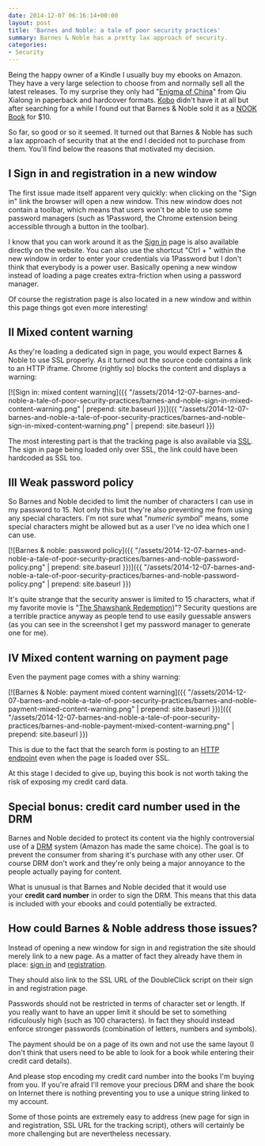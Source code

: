 ```yaml
---
date: 2014-12-07 06:16:14+00:00
layout: post
title: 'Barnes and Noble: a tale of poor security practices'
summary: Barnes & Noble has a pretty lax approach of security.
categories:
- Security
---
```


Being the happy owner of a Kindle I usually buy my ebooks on Amazon. They have a very large selection to choose from and normally sell all the latest releases. To my surprise they only had "[Enigma of China][enigma-china]" from Qiu Xialong in paperback and hardcover formats. [Kobo][kobo-enigma-china] didn't have it at all but after searching for a while I found out that Barnes & Noble sold it as a [NOOK Book][barnes-nobles-enigma-china] for $10.

So far, so good or so it seemed. It turned out that Barnes & Noble has such a lax approach of security that at the end I decided not to purchase from them. You'll find below the reasons that motivated my decision.<!--more-->

## I Sign in and registration in a new window

The first issue made itself apparent very quickly: when clicking on the "Sign in" link the browser will open a new window. This new window does not contain a toolbar, which means that users won't be able to use some password managers (such as 1Password, the Chrome extension being accessible through a button in the toolbar).

I know that you can work around it as the [Sign in][sign-in] page is also available directly on the website. You can also use the shortcut "Ctrl + \" within the new window in order to enter your credentials via 1Password but I don't think that everybody is a power user. Basically opening a new window instead of loading a page creates extra-friction when using a password manager.

Of course the registration page is also located in a new window and within this page things got even more interesting!

## II Mixed content warning

As they're loading a dedicated sign in page, you would expect Barnes & Noble to use SSL properly. As it turned out the source code contains a link to an HTTP iframe. Chrome (rightly so) blocks the content and displays a warning:

[![Sign in: mixed content warning]({{ "/assets/2014-12-07-barnes-and-noble-a-tale-of-poor-security-practices/barnes-and-noble-sign-in-mixed-content-warning.png" | prepend: site.baseurl }})]({{ "/assets/2014-12-07-barnes-and-noble-a-tale-of-poor-security-practices/barnes-and-noble-sign-in-mixed-content-warning.png" | prepend: site.baseurl }})

The most interesting part is that the tracking page is also available via [SSL][double-click-tls]. The sign in page being loaded only over SSL, the link could have been hardcoded as SSL too.

## III Weak password policy

So Barnes and Noble decided to limit the number of characters I can use in my password to 15. Not only this but they're also preventing me from using any special characters. I'm not sure what "_numeric symbol_" means, some special characters might be allowed but as a user I've no idea which one I can use.

[![Barnes & noble: password policy]({{ "/assets/2014-12-07-barnes-and-noble-a-tale-of-poor-security-practices/barnes-and-noble-password-policy.png" | prepend: site.baseurl }})]({{ "/assets/2014-12-07-barnes-and-noble-a-tale-of-poor-security-practices/barnes-and-noble-password-policy.png" | prepend: site.baseurl }})

It's quite strange that the security answer is limited to 15 characters, what if my favorite movie is "[The Shawshank Redemption][shawshank-redemption])"? Security questions are a terrible practice anyway as people tend to use easily guessable answers (as you can see in the screenshot I get my password manager to generate one for me).

## IV Mixed content warning on payment page

Even the payment page comes with a shiny warning:

[![Barnes & Noble: payment mixed content warning]({{ "/assets/2014-12-07-barnes-and-noble-a-tale-of-poor-security-practices/barnes-and-noble-payment-mixed-content-warning.png" | prepend: site.baseurl }})]({{ "/assets/2014-12-07-barnes-and-noble-a-tale-of-poor-security-practices/barnes-and-noble-payment-mixed-content-warning.png" | prepend: site.baseurl }})

This is due to the fact that the search form is posting to an [HTTP endpoint][payment-http] even when the page is loaded over SSL.

At this stage I decided to give up, buying this book is not worth taking the risk of exposing my credit card data.

## Special bonus: credit card number used in the DRM

Barnes and Noble decided to protect its content via the highly controversial use of a [DRM][drm] system (Amazon has made the same choice). The goal is to prevent the consumer from sharing it's purchase with any other user. Of course DRM don't work and they're only being a major annoyance to the people actually paying for content.

What is unusual is that Barnes and Noble decided that it would use your **credit card number** in order to sign the DRM. This means that this data is included with your ebooks and could potentially be extracted.

## How could Barnes & Noble address those issues?

Instead of opening a new window for sign in and registration the site should merely link to a new page. As a matter of fact they already have them in place: [sign in][sign-in-https] and [registration][resgitration-https].

They should also link to the SSL URL of the DoubleClick script on their sign in and registration page.

Passwords should not be restricted in terms of character set or length. If you really want to have an upper limit it should be set to something ridiculously high (such as 100 characters). In fact they should instead enforce stronger passwords (combination of letters, numbers and symbols).

The payment should be on a page of its own and not use the same layout (I don't think that users need to be able to look for a book while entering their credit card details).

And please stop encoding my credit card number into the books I'm buying from you. If you're afraid I'll remove your precious DRM and share the book on Internet there is nothing preventing you to use a unique string linked to my account.

Some of those points are extremely easy to address (new page for sign in and registration, SSL URL for the tracking script), others will certainly be more challenging but are nevertheless necessary.

[enigma-china]: (http://us.macmillan.com/enigmaofchina/qiuxiaolong)
[kobo-enigma-china]: http://store.kobobooks.com/en-US/Search/Query?query=Enigma%20of%20China&dontModifyQuery=True
[barnes-nobles-enigma-china]: http://www.barnesandnoble.com/w/enigma-of-china-qiu-xiaolong/1114701902?ean=9781250025814
[sign-in]: https://www.barnesandnoble.com/signin
[double-click-tls]: https://4476037.fls.doubleclick.net/activityi;cat=signi0;ord=1641192771;src=4476037;type=signi0?
[shawshank-redemption]: http://www.imdb.com/title/tt0111161/
[payment-http]: http://www.barnesandnoble.com/s/Enigma-of-China?store=allproducts&keyword=Enigma+of+China
[drm]: http://en.wikipedia.org/wiki/Digital_rights_management
[sign-in-https]: https://www.barnesandnoble.com/signin
[resgitration-https]: https://www.barnesandnoble.com/register
